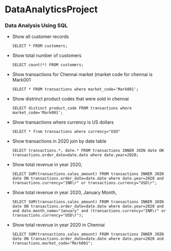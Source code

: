 # DataAnalyticsProject
### Data Analysis Using SQL

* Show all customer records

    `SELECT * FROM customers;`

* Show total number of customers

    `SELECT count(*) FROM customers;`
* Show transactions for Chennai market (market code for chennai is Mark001

    `SELECT * FROM transactions where market_code='Mark001';`

* Show distrinct product codes that were sold in chennai

    `SELECT distinct product_code FROM transactions where market_code='Mark001';`

* Show transactions where currency is US dollars

    `SELECT * from transactions where currency="USD"`

* Show transactions in 2020 join by date table

    `SELECT transactions.*, date.* FROM transactions INNER JOIN date ON transactions.order_date=date.date where date.year=2020;`

* Show total revenue in year 2020,

    `SELECT SUM(transactions.sales_amount) FROM transactions INNER JOIN date ON transactions.order_date=date.date where date.year=2020 and transactions.currency="INR\r" or transactions.currency="USD\r";`
	
* Show total revenue in year 2020, January Month,

    `SELECT SUM(transactions.sales_amount) FROM transactions INNER JOIN date ON transactions.order_date=date.date where date.year=2020 and and date.month_name="January" and (transactions.currency="INR\r" or transactions.currency="USD\r");`

* Show total revenue in year 2020 in Chennai

    `SELECT SUM(transactions.sales_amount) FROM transactions INNER JOIN date ON transactions.order_date=date.date where date.year=2020
and transactions.market_code="Mark001";`
